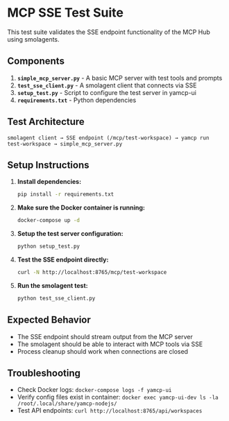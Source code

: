 # MCP SSE Test Suite

This test suite validates the SSE endpoint functionality of the MCP Hub using smolagents.

## Components

1. **`simple_mcp_server.py`** - A basic MCP server with test tools and prompts
2. **`test_sse_client.py`** - A smolagent client that connects via SSE 
3. **`setup_test.py`** - Script to configure the test server in yamcp-ui
4. **`requirements.txt`** - Python dependencies

## Test Architecture

```
smolagent client → SSE endpoint (/mcp/test-workspace) → yamcp run test-workspace → simple_mcp_server.py
```

## Setup Instructions

1. **Install dependencies:**
   ```bash
   pip install -r requirements.txt
   ```

2. **Make sure the Docker container is running:**
   ```bash
   docker-compose up -d
   ```

3. **Setup the test server configuration:**
   ```bash
   python setup_test.py
   ```

4. **Test the SSE endpoint directly:**
   ```bash
   curl -N http://localhost:8765/mcp/test-workspace
   ```

5. **Run the smolagent test:**
   ```bash
   python test_sse_client.py
   ```

## Expected Behavior

- The SSE endpoint should stream output from the MCP server
- The smolagent should be able to interact with MCP tools via SSE
- Process cleanup should work when connections are closed

## Troubleshooting

- Check Docker logs: `docker-compose logs -f yamcp-ui`
- Verify config files exist in container: `docker exec yamcp-ui-dev ls -la /root/.local/share/yamcp-nodejs/`
- Test API endpoints: `curl http://localhost:8765/api/workspaces`